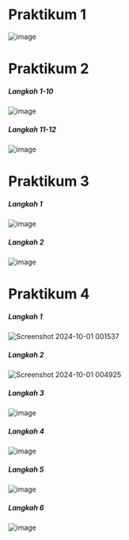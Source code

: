 <h1>Praktikum 1</h1>

![image](https://github.com/user-attachments/assets/2593c178-e2cb-4674-b4b5-bdfa14439480)


<h1>Praktikum 2</h1>

<h5> Langkah 1-10</h5>

![image](https://github.com/user-attachments/assets/d283d3d9-f1c9-4dde-9966-3126db358e87)

<h5>Langkah 11-12</h5>

![image](https://github.com/user-attachments/assets/75c0de5b-9637-4372-8788-cabfe38e8c71)


<h1>Praktikum 3</h1>

<h5>Langkah 1</h5>

![image](https://github.com/user-attachments/assets/fd9afde8-12e6-4c9f-8c5f-e5f1e2a779d5)


<h5>Langkah 2</h5>

![image](https://github.com/user-attachments/assets/68277432-a4c6-4589-bb2e-bca1a2f89629)


<h1>Praktikum 4</h1>

<h5>Langkah 1</h5>

![Screenshot 2024-10-01 001537](https://github.com/user-attachments/assets/989c6ba8-533f-4eaa-890a-7796360a38e6)


<h5>Langkah 2</h5>

![Screenshot 2024-10-01 004925](https://github.com/user-attachments/assets/32de19e4-3a4b-45d7-9b4e-cd4f2228992e)


<h5>Langkah 3</h5>

![image](https://github.com/user-attachments/assets/59168288-db3a-4e34-8276-59488a19773a)


<h5>Langkah 4</h5>

![image](https://github.com/user-attachments/assets/cda4df87-483c-42b1-a08f-8d4eca899588)

<h5>Langkah 5</h5>

![image](https://github.com/user-attachments/assets/29e8310d-d7ac-4f58-bbb5-d6377e736dad)

<h5>Langkah 6</h5>

![image](https://github.com/user-attachments/assets/b312bae2-abbd-47a1-bae8-70a4a6521607)

